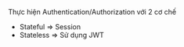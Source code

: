 Thực hiện Authentication/Authorization với 2 cơ chế
- Stateful => Session
- Stateless => Sử dụng JWT